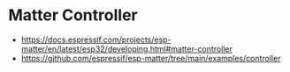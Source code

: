 # Matter Controller

- https://docs.espressif.com/projects/esp-matter/en/latest/esp32/developing.html#matter-controller
- https://github.com/espressif/esp-matter/tree/main/examples/controller